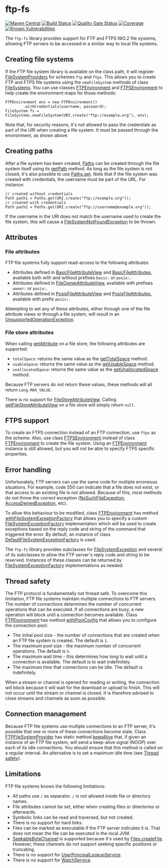 # ftp-fs
[![Maven Central](https://img.shields.io/maven-central/v/com.github.robtimus/ftp-fs)](https://search.maven.org/artifact/com.github.robtimus/ftp-fs)
[![Build Status](https://github.com/robtimus/ftp-fs/actions/workflows/build.yml/badge.svg)](https://github.com/robtimus/ftp-fs/actions/workflows/build.yml)
[![Quality Gate Status](https://sonarcloud.io/api/project_badges/measure?project=com.github.robtimus%3Aftp-fs&metric=alert_status)](https://sonarcloud.io/summary/overall?id=com.github.robtimus%3Aftp-fs)
[![Coverage](https://sonarcloud.io/api/project_badges/measure?project=com.github.robtimus%3Aftp-fs&metric=coverage)](https://sonarcloud.io/summary/overall?id=com.github.robtimus%3Aftp-fs)
[![Known Vulnerabilities](https://snyk.io/test/github/robtimus/ftp-fs/badge.svg)](https://snyk.io/test/github/robtimus/ftp-fs)

The `ftp-fs` library provides support for FTP and FTPS NIO.2 file systems, allowing FTP servers to be accessed in a similar way to local file systems.

## Creating file systems

If the FTP file system library is available on the class path, it will register [FileSystemProviders](https://docs.oracle.com/javase/8/docs/api/java/nio/file/spi/FileSystemProvider.html) for schemes `ftp` and `ftps`. This allows you to create FTP and FTPS file systems using the `newFileSystem` methods of class [FileSystems](https://docs.oracle.com/javase/8/docs/api/java/nio/file/FileSystems.html). You can use classes [FTPEnvironment](https://robtimus.github.io/ftp-fs/apidocs/com/github/robtimus/filesystems/ftp/FTPEnvironment.html) and [FTPSEnvironment](https://robtimus.github.io/ftp-fs/apidocs/com/github/robtimus/filesystems/ftp/FTPSEnvironment.html) to help create the environment maps for those methods:

    FTPEnvironment env = new FTPEnvironment()
            .withCredentials(username, password);
    FileSystem fs = FileSystems.newFileSystem(URI.create("ftp://example.org"), env);

Note that, for security reasons, it's not allowed to pass the credentials as part of the URI when creating a file system. It must be passed through the environment, as shown above.

## Creating paths

After a file system has been created, [Paths](https://docs.oracle.com/javase/8/docs/api/java/nio/file/Path.html) can be created through the file system itself using its [getPath](https://docs.oracle.com/javase/8/docs/api/java/nio/file/FileSystem.html#getPath-java.lang.String-java.lang.String...-) method. As long as the file system is not closed, it's also possible to use [Paths.get](https://docs.oracle.com/javase/8/docs/api/java/nio/file/Paths.html#get-java.net.URI-). Note that if the file system was created with credentials, the username must be part of the URL. For instance:

    // created without credentials
    Path path1 = Paths.get(URI.create("ftp://example.org"));
    // created with credentials
    Path path2 = Paths.get(URI.create("ftp://username@example.org"));

If the username in the URI does not match the username used to create the file system, this will cause a [FileSystemNotFoundException](https://docs.oracle.com/javase/8/docs/api/java/nio/file/FileSystemNotFoundException.html) to be thrown.

## Attributes

### File attributes

FTP file systems fully support read-access to the following attributes:

* Attributes defined in [BasicFileAttributeView](https://docs.oracle.com/javase/8/docs/api/java/nio/file/attribute/BasicFileAttributeView.html) and [BasicFileAttributes](https://docs.oracle.com/javase/8/docs/api/java/nio/file/attribute/BasicFileAttributes.html), available both with and without prefixes `basic:` or `posix:`.
* Attributes defined in [FileOwnerAttributeView](https://docs.oracle.com/javase/8/docs/api/java/nio/file/attribute/FileOwnerAttributeView.html), available with prefixes `owner:` or `posix:`.
* Attributes defined in [PosixFileAttributeView](https://docs.oracle.com/javase/8/docs/api/java/nio/file/attribute/PosixFileAttributeView.html) and [PosixFileAttributes](https://docs.oracle.com/javase/8/docs/api/java/nio/file/attribute/PosixFileAttributes.html), available with prefix `posix:`.

Attempting to set any of these attributes, either through one of the file attribute views or through a file system, will result in an [UnsupportedOperationException](https://docs.oracle.com/javase/8/docs/api/java/lang/UnsupportedOperationException.html).

### File store attributes

When calling [getAttribute](https://docs.oracle.com/javase/8/docs/api/java/nio/file/FileStore.html#getAttribute-java.lang.String-) on a file store, the following attributes are supported:

* `totalSpace`: returns the same value as the [getTotalSpace](https://docs.oracle.com/javase/8/docs/api/java/nio/file/FileStore.html#getTotalSpace--) method.
* `usableSpace`: returns the same value as the [getUsableSpace](https://docs.oracle.com/javase/8/docs/api/java/nio/file/FileStore.html#getUsableSpace--) method.
* `unallocatedSpace`: returns the same value as the [getUnallocatedSpace](https://docs.oracle.com/javase/8/docs/api/java/nio/file/FileStore.html#getUnallocatedSpace--) method.

Because FTP servers do not return these values, these methods will all return `Long.MAX_VALUE`.

There is no support for [FileStoreAttributeView](https://docs.oracle.com/javase/8/docs/api/java/nio/file/attribute/FileStoreAttributeView.html). Calling [getFileStoreAttributeView](https://docs.oracle.com/javase/8/docs/api/java/nio/file/FileStore.html#getFileStoreAttributeView-java.lang.Class-) on a file store will simply return `null`.

## FTPS support

To create an FTPS connection instead of an FTP connection, use `ftps` as the scheme. Also, use class [FTPSEnvironment](https://robtimus.github.io/ftp-fs/apidocs/com/github/robtimus/filesystems/ftp/FTPSEnvironment.html) instead of class [FTPEnvironment](https://robtimus.github.io/ftp-fs/apidocs/com/github/robtimus/filesystems/ftp/FTPEnvironment.html) to create the file system. Using an [FTPEnvironment](https://robtimus.github.io/ftp-fs/apidocs/com/github/robtimus/filesystems/ftp/FTPEnvironment.html) instance is still allowed, but you will not be able to specify FTPS specific properties.

## Error handling

Unfortunately, FTP servers can use the same code for multiple erroneous situations. For example, code 550 can indicate that a file does not exist, or that access to an existing file is not allowed. Because of this, most methods do not throw the correct exception ([NoSuchFileException](https://docs.oracle.com/javase/8/docs/api/java/nio/file/NoSuchFileException.html), [AccessDeniedException](https://docs.oracle.com/javase/8/docs/api/java/nio/file/AccessDeniedException.html), etc).

To allow this behaviour to be modified, class [FTPEnvironment](https://robtimus.github.io/ftp-fs/apidocs/com/github/robtimus/filesystems/ftp/FTPEnvironment.html) has method [withFileSystemExceptionFactory](https://robtimus.github.io/ftp-fs/apidocs/com/github/robtimus/filesystems/ftp/FTPEnvironment.html#withFileSystemExceptionFactory-com.github.robtimus.filesystems.ftp.FileSystemExceptionFactory-) that allows you to specify a custom [FileSystemExceptionFactory](https://robtimus.github.io/ftp-fs/apidocs/com/github/robtimus/filesystems/ftp/FileSystemExceptionFactory.html) implementation which will be used to create exceptions based on the reply code and string of the command that triggered the error. By default, an instance of class [DefaultFileSystemExceptionFactory](https://robtimus.github.io/ftp-fs/apidocs/com/github/robtimus/filesystems/ftp/DefaultFileSystemExceptionFactory.html) is used.

The `ftp-fs` library provides subclasses for [FileSystemException](https://docs.oracle.com/javase/8/docs/api/java/nio/file/FileSystemException.html) and several of its subclasses to allow the FTP server's reply code and string to be reserved. Instances of these classes can be returned by [FileSystemExceptionFactory](https://robtimus.github.io/ftp-fs/apidocs/com/github/robtimus/filesystems/ftp/FileSystemExceptionFactory.html) implementations as needed.

## Thread safety

The FTP protocol is fundamentally not thread safe. To overcome this limitation, FTP file systems maintain multiple connections to FTP servers. The number of connections determines the number of concurrent operations that can be executed. If all connections are busy, a new operation will block until a connection becomes available. Class [FTPEnvironment](https://robtimus.github.io/ftp-fs/apidocs/com/github/robtimus/filesystems/ftp/FTPEnvironment.html) has method [withPoolConfig](https://robtimus.github.io/ftp-fs/apidocs/com/github/robtimus/filesystems/ftp/FTPEnvironment.html#withPoolConfig-com.github.robtimus.filesystems.ftp.FTPPoolConfig-) that allows you to configure the connection pool:

* The initial pool size - the number of connections that are created when an FTP file system is created. The default is `1`.
* The maximum pool size - the maximum number of concurrent operations. The default is `5`.
* The maximum wait time - this determines how long to wait until a connection is available. The default is to wait indefinitely.
* The maximum time that connections can be idle. The default is indefinitely.

When a stream or channel is opened for reading or writing, the connection will block because it will wait for the download or upload to finish. This will not occur until the stream or channel is closed. It is therefore advised to close streams and channels as soon as possible.

## Connection management

Because FTP file systems use multiple connections to an FTP server, it's possible that one or more of these connections become stale. Class [FTPFileSystemProvider](https://robtimus.github.io/ftp-fs/apidocs/com/github/robtimus/filesystems/ftp/FTPFileSystemProvider.html) has static method [keepAlive](https://robtimus.github.io/ftp-fs/apidocs/com/github/robtimus/filesystems/ftp/FTPFileSystemProvider.html#keepAlive-java.nio.file.FileSystem-) that, if given an instance of an FTP file system, will send a keep-alive signal (NOOP) over each of its idle connections. You should ensure that this method is called on a regular interval. An alternative is to set a maximum idle time (see [Thread safety](#thread-safety)).

## Limitations

FTP file systems knows the following limitations:

* All paths use `/` as separator. `/` is not allowed inside file or directory names.
* File attributes cannot be set, either when creating files or directories or afterwards.
* Symbolic links can be read and traversed, but not created.
* There is no support for hard links.
* Files can be marked as executable if the FTP server indicates it is. That does not mean the file can be executed in the local JVM.
* [SeekableByteChannel](https://docs.oracle.com/javase/8/docs/api/java/nio/channels/SeekableByteChannel.html) is supported because it's used by [Files.createFile](https://docs.oracle.com/javase/8/docs/api/java/nio/file/Files.html#createFile-java.nio.file.Path-java.nio.file.attribute.FileAttribute...-). However, these channels do not support seeking specific positions or truncating.
* There is no support for [UserPrincipalLookupService](https://docs.oracle.com/javase/8/docs/api/java/nio/file/attribute/UserPrincipalLookupService.html).
* There is no support for [WatchService](https://docs.oracle.com/javase/8/docs/api/java/nio/file/WatchService.html).
